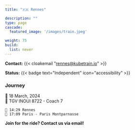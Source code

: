 ```yaml
---
title: "🇫🇷 Rennes"

description: ""
type: page
cascade:
  featured_image: '/images/train.jpeg'

weight: 75
build:
  list: never
---
```


**Contact:** {{< cloakemail "rennes@kubetrain.io" >}}

**Status:** {{< badge text="Independent" icon="accessibility" >}}

### Journey

📅 18 March, 2024  
🚂 TGV INOUI 8722 - Coach 7

```
🚂 14:29 Rennes
🚉 17:09 Paris - Paris Montparnasse
```

**Join for the ride? Contact us via email!**

<!--more-->
